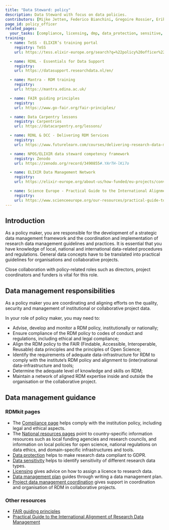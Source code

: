 ```yaml
---
title: "Data Steward: policy"
description: Data Steward with focus on data policies.
contributors: [Mijke Jetten, Federico Bianchini, Gregoire Rossier, Erik Hjerde, Siiri Fuchs, Minna Ahokas, Priit Adler, Alexander Botzki, Robert Andrews, Celia van Gelder, Daniel Wibberg, Graham Hughes, Marko Vidak, Pedro Fernandes, Pinar Alper, Victoria Dominguez D. Angel, Wolmar Nyberg Åkerström, Alexia Cardona, Ulrike Wittig]
page_id: policy_officer
related_pages: 
  your_tasks: [compliance, licensing, dmp, data_protection, sensitive, dm_coordination]
training:
  - name: TeSS - ELIXIR’s training portal
    registry: TeSS
    url: https://tess.elixir-europe.org/search?q=%22policy%20officer%22#materials

  - name: RDNL - Essentials for Data Support
    registry:
    url: https://datasupport.researchdata.nl/en/

  - name: Mantra - RDM training
    registry:
    url: https://mantra.edina.ac.uk/

  - name: FAIR guiding principles
    registry:
    url: https://www.go-fair.org/fair-principles/

  - name: Data Carpentry lessons
    registry: Carpentries
    url: https://datacarpentry.org/lessons/

  - name: RDNL & DCC - Delivering RDM Services
    registry:
    url: https://www.futurelearn.com/courses/delivering-research-data-management-services

  - name: NPOS/ELIXIR data steward competency framework
    registry: Zenodo
    url: https://zenodo.org/record/3490855#.YArTH-lKi7o

  - name: ELIXIR Data Management Network
    registry:
    url: https://elixir-europe.org/about-us/how-funded/eu-projects/converge/wp1/dm-coordinators

  - name: Science Europe - Practical Guide to the International Alignment of RDM
    registry:
    url: https://www.scienceeurope.org/our-resources/practical-guide-to-the-international-alignment-of-research-data-management/
---
```


## Introduction
As a policy maker, you are responsible for the development of a strategic data management framework and the coordination and implementation of research data management guidelines and practices. 
It is essential that you have knowledge of local, national and international data-related procedures and regulations. General data concepts have to be translated into practical guidelines for organisations and collaborative projects. 

Close collaboration with policy-related roles such as directors, project coordinators and funders is vital for this role.

## Data management responsibilities

As a policy maker you are coordinating and aligning efforts on the quality, security and management of institutional or collaborative project data. 

In your role of policy maker, you may need to:

* Advise, develop and monitor a RDM policy, institutionally or nationally;
* Ensure compliance of the RDM policy to codes of conduct and regulations, including ethical and legal compliance;
* Align the RDM policy to the FAIR (Findable, Accessible, Interoperable, Reusable) data principles and the principles of Open Science;
* Identify the requirements of adequate data-infrastructure for RDM to comply with the institute’s RDM policy and alignment to (inter)national data-infrastructure and tools;
* Determine the adequate level of knowledge and skills on RDM;
* Maintain a network of aligned RDM expertise inside and outside the organisation or the collaborative project.

## Data management guidance

### RDMkit pages

* The [Compliance page](https://rdmkit.elixir-europe.org/compliance_monitoring) helps comply with the institution policy, including legal and ethical aspects.
* The [National resources pages](https://rdmkit.elixir-europe.org/national_resources) point to country-specific information resources such as local funding agencies and research councils, and information on local policies for open science, national regulations on data ethics, and domain-specific infrastructures and tools.
* [Data protection](https://rdmkit.elixir-europe.org/data_protection) helps to make research data compliant to GDPR.
* [Data sensitivity](https://rdmkit.elixir-europe.org/sensitive_data) helps to identify sensitivity of different research data types.
* [Licensing](https://rdmkit.elixir-europe.org/licensing) gives advice on how to assign a licence to research data.
* [Data management plan](https://rdmkit.elixir-europe.org/data_management_plan) guides through writing a data management plan.
* [Project data management coordination](https://rdmkit.elixir-europe.org/dm_coordination) gives support in coordination and organisation of RDM in collaborative projects.

### Other resources

* [FAIR guiding principles](https://www.go-fair.org/fair-principles/)
* [Practical Guide to the International Alignment of Research Data Management](https://www.scienceeurope.org/our-resources/practical-guide-to-the-international-alignment-of-research-data-management/)
